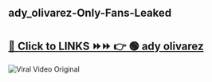 
 ## ady_olivarez-Only-Fans-Leaked

# <h2><a href="https://clipsfans.com/ady_olivarez&ref=git">🔗 Click to LINKS ⏩⏩ 👉 🟢 ady olivarez </a></h2>

<a href="https://clipsfans.com/ady_olivarez&ref=git" rel="nofollow" data-target="animated-image.originalLink"><img src="https://i.ibb.co.com/xMMVF88/686577567.gif" alt="Viral Video Original" style="max-width: 100%; display: inline-block;" data-target="animated-image.originalImage"></a>

